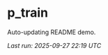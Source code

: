 # p_train

Auto-updating README demo.

<!--START_SECTION:status-->
_Last run: 2025-09-27 22:19 UTC_
<!--END_SECTION:status-->


































































































































































































































































































































































































































































































































































































































































































































































































































